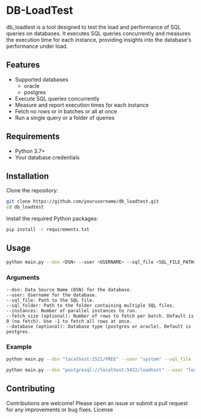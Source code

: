 # DB-LoadTest

db_loadtest is a tool designed to test the load and performance of SQL queries on databases. It executes SQL queries concurrently and measures the execution time for each instance, providing insights into the database's performance under load.

## Features

  - Supported databases
    - oracle
    - postgres 
  - Execute SQL queries concurrently 
  - Measure and report execution times for each instance
  - Fetch no rows or in batches or all at once
  - Run a single query or a folder of queries

## Requirements

  - Python 3.7+
  - Your database credentials

## Installation

  Clone the repository:

  ```bash
git clone https://github.com/yourusername/db_loadtest.git
cd db_loadtest
  ```
  Install the required Python packages:
    
  ```bash
pip install -r requirements.txt
  ```

## Usage

  ```bash
python main.py --dsn <DSN> --user <USERNAME> --sql_file <SQL_FILE_PATH> --instances <NUM_INSTANCES> [--fetch_size <FETCH_SIZE>] [--database <DATABASE_TYPE>]
  ```

### Arguments

    --dsn: Data Source Name (DSN) for the database.
    --user: Username for the database.
    --sql_file: Path to the SQL file.
    --sql_folder: Path to the folder containing multiple SQL files.
    --instances: Number of parallel instances to run.
    --fetch_size (optional): Number of rows to fetch per batch. Default is 0 (no fetch). Use -1 to fetch all rows at once.
    --database (optional): Database type (postgres or oracle). Default is postgres.

### Example
  ```bash
python main.py --dsn "localhost:1521/FREE" --user "system" --sql_file .\oracle.sql --instances 5 --database "oracle" 
  ```

  ```bash
python main.py --dsn "postgresql://localhost:5432/loadtest" --user "loadtest" --sql_folder .\postgres --instances 10 --database "postgres"
  ```

## Contributing

Contributions are welcome! Please open an issue or submit a pull request for any improvements or bug fixes.
License
